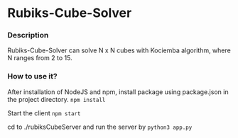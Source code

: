 # Rubiks-Cube-Solver

### Description
Rubiks-Cube-Solver can solve N x N cubes with Kociemba algorithm, where N ranges from 2 to 15.

### How to use it?
After installation of NodeJS and npm, install package using package.json in the project directory.
`npm install`

Start the client 
`npm start`

cd to ./rubiksCubeServer and run the server by
`python3 app.py`


